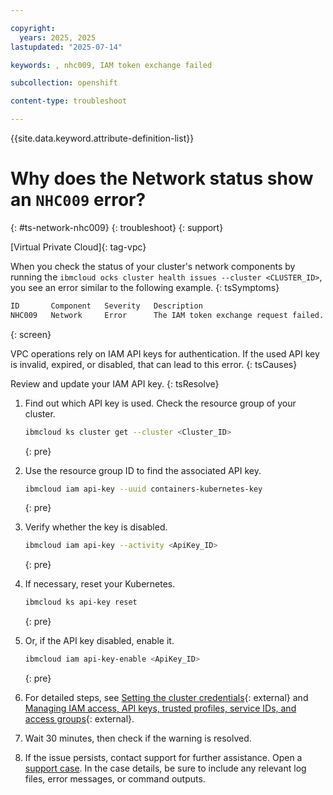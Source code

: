 ```yaml
---

copyright: 
  years: 2025, 2025
lastupdated: "2025-07-14"

keywords: , nhc009, IAM token exchange failed

subcollection: openshift

content-type: troubleshoot

---
```


{{site.data.keyword.attribute-definition-list}}

# Why does the Network status show an `NHC009` error?
{: #ts-network-nhc009}
{: troubleshoot}
{: support}

[Virtual Private Cloud]{: tag-vpc}

When you check the status of your cluster's network components by running the `ibmcloud ocks cluster health issues --cluster <CLUSTER_ID>`, you see an error similar to the following example.
{: tsSymptoms}

```sh
ID       Component   Severity   Description
NHC009   Network     Error      The IAM token exchange request failed.
```
{: screen}

VPC operations rely on IAM API keys for authentication. If the used API key is invalid, expired, or disabled, that can lead to this error.
{: tsCauses}

Review and update your IAM API key.
{: tsResolve}

1. Find out which API key is used. Check the resource group of your cluster.
    ```sh
    ibmcloud ks cluster get --cluster <Cluster_ID>
    ```
    {: pre}

3. Use the resource group ID to find the associated API key.
    ```sh
    ibmcloud iam api-key --uuid containers-kubernetes-key
    ```
    {: pre}
   
5. Verify whether the key is disabled.
    ```sh
    ibmcloud iam api-key --activity <ApiKey_ID>
    ```
    {: pre}
   
7. If necessary, reset your Kubernetes.
    ```sh
    ibmcloud ks api-key reset
    ```
    {: pre}

8. Or, if the API key disabled, enable it.
    ```sh
    ibmcloud iam api-key-enable <ApiKey_ID>
    ```
    {: pre}

9. For detailed steps, see [Setting the cluster credentials](/docs/openshift?topic=openshift-access-creds){: external} and [Managing IAM access, API keys, trusted profiles, service IDs, and access groups](/docs/cli?topic=cli-ibmcloud_commands_iam){: external}.

10. Wait 30 minutes, then check if the warning is resolved.

11. If the issue persists, contact support for further assistance. Open a [support case](/docs/account?topic=account-using-avatar). In the case details, be sure to include any relevant log files, error messages, or command outputs.
